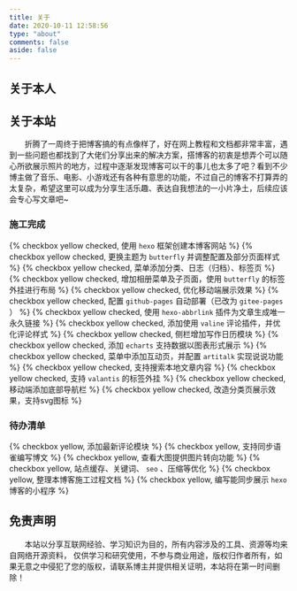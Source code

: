 ```yaml
---
title: 关于
date: 2020-10-11 12:58:56
type: "about"
comments: false
aside: false
---
```


## 关于本人



## 关于本站

　　折腾了一周终于把博客搞的有点像样了，好在网上教程和文档都非常丰富，遇到一些问题也都找到了大佬们分享出来的解决方案，搭博客的初衷是想弄个可以随心所欲展示照片的地方，过程中逐渐发现博客可以干的事儿也太多了吧？看到不少博主做了音乐、电影、小游戏还有各种有意思的功能，不过自己的博客不打算弄的太复杂，希望这里可以成为分享生活乐趣、表达自我想法的一小片净土，后续应该会专心写文章吧~



### 施工完成

{% checkbox yellow checked, 使用 `hexo` 框架创建本博客网站 %}
{% checkbox yellow checked, 更换主题为 `butterfly` 并调整配置及部分页面样式 %}
{% checkbox yellow checked, 菜单添加分类、日志（归档）、标签页 %}
{% checkbox yellow checked, 增加相册菜单及子页面，使用 `butterfly` 的标签外挂进行布局 %}
{% checkbox yellow checked, 优化移动端展示效果 %}
{% checkbox yellow checked, 配置 `github-pages` 自动部署（已改为 `gitee-pages` ） %}
{% checkbox yellow checked, 使用 `hexo-abbrlink` 插件为文章生成唯一永久链接 %}
{% checkbox yellow checked, 添加使用 `valine` 评论插件，并优化评论样式 %}
{% checkbox yellow checked, 侧栏增加写作日历模块 %}
{% checkbox yellow checked, 添加 `echarts` 支持数据以图表形式展示 %}
{% checkbox yellow checked, 菜单中添加互动页，并配置 `artitalk` 实现说说功能 %}
{% checkbox yellow checked, 支持搜索本地文章内容 %}
{% checkbox yellow checked, 支持 `valantis` 的标签外挂 %}
{% checkbox yellow checked, 移动端添加底部导航栏 %}
{% checkbox yellow checked, 改造分类页展示效果，支持svg图标 %}



### 待办清单

{% checkbox yellow, 添加最新评论模块 %}
{% checkbox yellow, 支持同步语雀编写博文 %}
{% checkbox yellow, 查看大图提供图片转向功能 %}
{% checkbox yellow, 站点缓存、关键词、 `seo` 、压缩等优化 %}
{% checkbox yellow, 整理本博客施工过程文档 %}
{% checkbox yellow, 编写能同步展示 `hexo` 博客的小程序 %}



## 免责声明

　　本站以分享互联网经验、学习知识为目的，所有内容涉及的工具、资源等均来自网络开源资料， 仅供学习和研究使用，不参与商业用途，版权归作者所有，如果无意之中侵犯了您的版权，请联系博主并提供相关证明，本站将在第一时间删除！